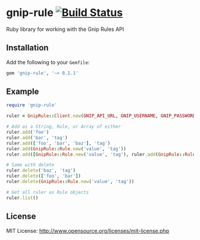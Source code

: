 # gnip-rule [![Build Status](https://secure.travis-ci.org/eriwen/gnip-rule.png)](http://travis-ci.org/eriwen/gnip-rule)
Ruby library for working with the Gnip Rules API

## Installation
Add the following to your `Gemfile`:

```ruby
gem 'gnip-rule', '~> 0.1.1'
```

## Example

```ruby
require 'gnip-rule'

ruler = GnipRule::Client.new(GNIP_API_URL, GNIP_USERNAME, GNIP_PASSWORD)

# Add as a String, Rule, or Array of either
ruler.add('foo')
ruler.add('bar', 'tag')
ruler.add(['foo', 'bar', 'baz'], 'tag')
ruler.add(GnipRule::Rule.new('value', 'tag'))
ruler.add([GnipRule::Rule.new('value', 'tag'), ruler.add(GnipRule::Rule.new('othervalue', 'othertag'))])

# Same with delete
ruler.delete('baz', 'tag')
ruler.delete(['foo', 'bar'])
ruler.delete(GnipRule::Rule.new('value', 'tag'))

# Get all ruler as Rule objects
ruler.list()
```

## License
MIT License: http://www.opensource.org/licenses/mit-license.php
